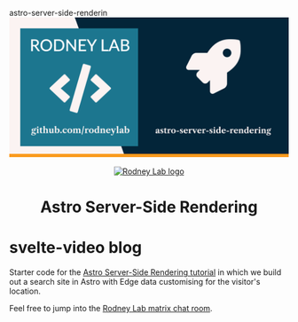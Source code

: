 astro-server-side-renderin<img src="./images/rodneylab-github-astro-server-side-rendering.png" alt="Rodney Lab svelte-video-blog Github banner">

<p align="center">
  <a aria-label="Open Rodney Lab site" href="https://rodneylab.com" rel="nofollow noopener noreferrer">
    <img alt="Rodney Lab logo" src="https://rodneylab.com/assets/icon.png" width="60" />
  </a>
</p>
<h1 align="center">
  Astro Server-Side Rendering
</h1>

# svelte-video blog

Starter code for the <a aria-label="Open Rodney Lab Plus Tutorial on Astro Server Sde Rendering" href="https://plus.rodneylab.com/tutorials/astro-server-side-rendering">Astro Server-Side Rendering tutorial</a> in which we build out a search site in Astro with Edge data customising for the visitor's location.

Feel free to jump into the [Rodney Lab matrix chat room](https://matrix.to/#/%23rodney:matrix.org).